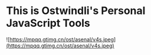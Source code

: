 # This is Ostwindli's Personal JavaScript Tools

![https://mpqq.gtimg.cn/ost/asenal/v4s.jpeg](https://mpqq.gtimg.cn/ost/asenal/v4s.jpeg)